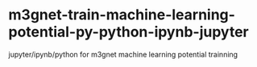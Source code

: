 # m3gnet-train-machine-learning-potential-py-python-ipynb-jupyter
jupyter/ipynb/python for m3gnet machine learning potential trainning
